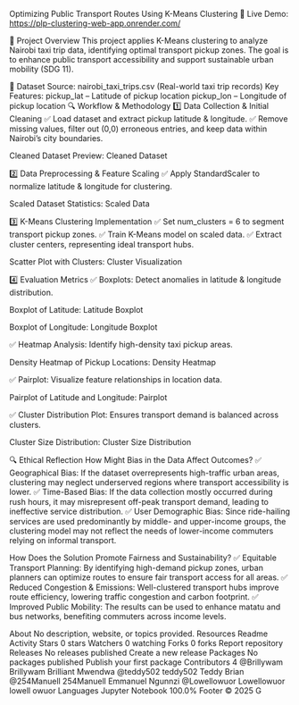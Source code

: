 Optimizing Public Transport Routes Using K-Means Clustering
🚀 Live Demo: https://plp-clustering-web-app.onrender.com/

🚀 Project Overview
This project applies K-Means clustering to analyze Nairobi taxi trip data, identifying optimal transport pickup zones. The goal is to enhance public transport accessibility and support sustainable urban mobility (SDG 11).

📂 Dataset
Source: nairobi_taxi_trips.csv (Real-world taxi trip records)
Key Features:
pickup_lat – Latitude of pickup location
pickup_lon – Longitude of pickup location
🔍 Workflow & Methodology
1️⃣ Data Collection & Initial Cleaning
✅ Load dataset and extract pickup latitude & longitude.
✅ Remove missing values, filter out (0,0) erroneous entries, and keep data within Nairobi’s city boundaries.

Cleaned Dataset Preview:
Cleaned Dataset

2️⃣ Data Preprocessing & Feature Scaling
✅ Apply StandardScaler to normalize latitude & longitude for clustering.

Scaled Dataset Statistics:
Scaled Data

3️⃣ K-Means Clustering Implementation
✅ Set num_clusters = 6 to segment transport pickup zones.
✅ Train K-Means model on scaled data.
✅ Extract cluster centers, representing ideal transport hubs.

Scatter Plot with Clusters:
Cluster Visualization

4️⃣ Evaluation Metrics
✅ Boxplots: Detect anomalies in latitude & longitude distribution.

Boxplot of Latitude:
Latitude Boxplot

Boxplot of Longitude:
Longitude Boxplot

✅ Heatmap Analysis: Identify high-density taxi pickup areas.

Density Heatmap of Pickup Locations:
Density Heatmap

✅ Pairplot: Visualize feature relationships in location data.

Pairplot of Latitude and Longitude:
Pairplot

✅ Cluster Distribution Plot: Ensures transport demand is balanced across clusters.

Cluster Size Distribution:
Cluster Size Distribution

🔍 Ethical Reflection
How Might Bias in the Data Affect Outcomes?
✅ Geographical Bias: If the dataset overrepresents high-traffic urban areas, clustering may neglect underserved regions where transport accessibility is lower.
✅ Time-Based Bias: If the data collection mostly occurred during rush hours, it may misrepresent off-peak transport demand, leading to ineffective service distribution.
✅ User Demographic Bias: Since ride-hailing services are used predominantly by middle- and upper-income groups, the clustering model may not reflect the needs of lower-income commuters relying on informal transport.

How Does the Solution Promote Fairness and Sustainability?
✅ Equitable Transport Planning: By identifying high-demand pickup zones, urban planners can optimize routes to ensure fair transport access for all areas.
✅ Reduced Congestion & Emissions: Well-clustered transport hubs improve route efficiency, lowering traffic congestion and carbon footprint.
✅ Improved Public Mobility: The results can be used to enhance matatu and bus networks, benefiting commuters across income levels.

About
No description, website, or topics provided.
Resources
 Readme
 Activity
Stars
 0 stars
Watchers
 0 watching
Forks
 0 forks
Report repository
Releases
No releases published
Create a new release
Packages
No packages published
Publish your first package
Contributors
4
@Brillywam
Brillywam Brilliant Mwendwa
@teddy502
teddy502 Teddy Brian
@254Manuell
254Manuell Emmanuel Ngunnzi
@Lowellowuor
Lowellowuor lowell owuor
Languages
Jupyter Notebook
100.0%
Footer
© 2025 G
